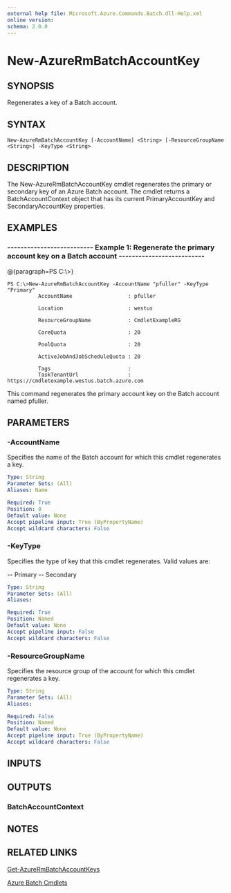 ```yaml
---
external help file: Microsoft.Azure.Commands.Batch.dll-Help.xml
online version: 
schema: 2.0.0
---
```


# New-AzureRmBatchAccountKey
## SYNOPSIS
Regenerates a key of a Batch account.

## SYNTAX

```
New-AzureRmBatchAccountKey [-AccountName] <String> [-ResourceGroupName <String>] -KeyType <String>
```

## DESCRIPTION
The New-AzureRmBatchAccountKey cmdlet regenerates the primary or secondary key of an Azure Batch account.
The cmdlet returns a BatchAccountContext object that has its current PrimaryAccountKey and SecondaryAccountKey properties.

## EXAMPLES

### --------------------------  Example 1: Regenerate the primary account key on a Batch account  --------------------------
@{paragraph=PS C:\\\>}

```
PS C:\>New-AzureRmBatchAccountKey -AccountName "pfuller" -KeyType "Primary"
          AccountName                  : pfuller

          Location                     : westus

          ResourceGroupName            : CmdletExampleRG

          CoreQuota                    : 20

          PoolQuota                    : 20

          ActiveJobAndJobScheduleQuota : 20

          Tags                         :
          TaskTenantUrl                : https://cmdletexample.westus.batch.azure.com
```

This command regenerates the primary account key on the Batch account named pfuller.

## PARAMETERS

### -AccountName
Specifies the name of the Batch account for which this cmdlet regenerates a key.

```yaml
Type: String
Parameter Sets: (All)
Aliases: Name

Required: True
Position: 0
Default value: None
Accept pipeline input: True (ByPropertyName)
Accept wildcard characters: False
```

### -KeyType
Specifies the type of key that this cmdlet regenerates.
Valid values are:

-- Primary
            -- Secondary

```yaml
Type: String
Parameter Sets: (All)
Aliases: 

Required: True
Position: Named
Default value: None
Accept pipeline input: False
Accept wildcard characters: False
```

### -ResourceGroupName
Specifies the resource group of the account for which this cmdlet regenerates a key.

```yaml
Type: String
Parameter Sets: (All)
Aliases: 

Required: False
Position: Named
Default value: None
Accept pipeline input: True (ByPropertyName)
Accept wildcard characters: False
```

## INPUTS

## OUTPUTS

### BatchAccountContext

## NOTES

## RELATED LINKS

[Get-AzureRmBatchAccountKeys]()

[Azure Batch Cmdlets]()

